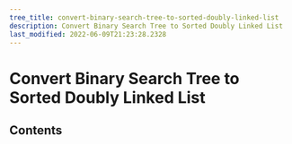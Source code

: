 ```yaml
---
tree_title: convert-binary-search-tree-to-sorted-doubly-linked-list
description: Convert Binary Search Tree to Sorted Doubly Linked List
last_modified: 2022-06-09T21:23:28.2328
---
```


# Convert Binary Search Tree to Sorted Doubly Linked List

## Contents
